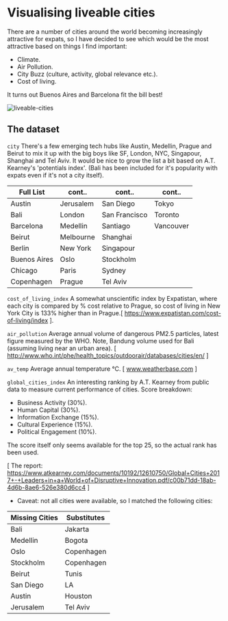 # Visualising liveable cities 

There are a number of cities around the world becoming increasingly attractive for expats, so I have decided to see which would be the most attractive based on things I find important:

* Climate.
* Air Pollution.
* City Buzz (culture, activity, global relevance etc.).
* Cost of living.

It turns out Buenos Aires and Barcelona fit the bill best!

![liveable-cities](https://user-images.githubusercontent.com/26570786/39625624-253f57f6-4f96-11e8-861e-f8c24e1e3e16.JPG)

## The dataset

`city`
There's a few emerging tech hubs like Austin, Medellin, Prague and Beirut to mix it up with the big boys like SF, London, NYC, Singapour, Shanghai and Tel Aviv. It would be nice to grow the list a bit based on A.T. Kearney's 'potentials index'. (Bali has been included for it's popularity with expats even if it's not a city itself).

| Full List      | cont..         | cont..		   | cont..         |
| -------------- | -------------- | -------------- | -------------- |
| Austin         | Jerusalem      | San Diego      | Tokyo          |
| Bali	         | London         | San Francisco  | Toronto        |
| Barcelona      | Medellin       | Santiago       | Vancouver      |
| Beirut         | Melbourne      | Shanghai       |                |
| Berlin         | New York       | Singapour      |                |
| Buenos Aires   | Oslo           | Stockholm      |                |
| Chicago        | Paris          | Sydney         |                |
| Copenhagen     | Prague         | Tel Aviv       |                |

`cost_of_living_index` 
A somewhat unscientific index by Expatistan, where each city is compared by % cost relative to Prague, so cost of living in New York City is 133% higher than in Prague.[ https://www.expatistan.com/cost-of-living/index ]. 

`air_pollution` 
Average annual volume of dangerous PM2.5 particles, latest figure measured by the WHO. Note, Bandung volume used for Bali (assuming living near an urban area). [ http://www.who.int/phe/health_topics/outdoorair/databases/cities/en/ ]

`av_temp` 
Average annual temperature °C. [ www.weatherbase.com ]


`global_cities_index` 
An interesting ranking by A.T. Kearney from public data to measure current performance of cities. Score breakdown:

* Business Activity (30%).
* Human Capital (30%).
* Information Exchange (15%).
* Cultural Experience (15%).
* Political Engagement (10%).

The score itself only seems available for the top 25, so the actual rank has been used.

[ The report: https://www.atkearney.com/documents/10192/12610750/Global+Cities+2017+-+Leaders+in+a+World+of+Disruptive+Innovation.pdf/c00b71dd-18ab-4d6b-8ae6-526e380d6cc4 ]

* Caveat: not all cities were available, so I matched the following cities:

| Missing Cities  | Substitutes   |
| --------------- | ------------- |
| Bali		      | Jakarta		  |
| Medellin	      | Bogota		  |	
| Oslo	          | Copenhagen    |
| Stockholm	      | Copenhagen    |
| Beirut	      | Tunis		  |
| San Diego	      | LA            |  
| Austin	      | Houston       |
| Jerusalem 	  | Tel Aviv      |
